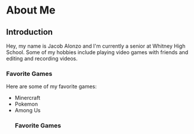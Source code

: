 # About Me

## Introduction
Hey, my name is Jacob Alonzo and I'm currently a senior at Whitney High School. Some of my hobbies include playing video games with friends and editing and recording videos.

### Favorite Games
Here are some of my favorite games:
<ul>
  <li>Minercraft</li>
  <li>Pokemon</li>
  <li>Among Us</li>
  
  ### Favorite Games

